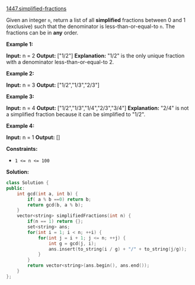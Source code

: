 [1447.simplified-fractions](https://leetcode.com/problems/simplified-fractions/)  

Given an integer `n`, return a list of all **simplified** fractions between 0 and 1 (exclusive) such that the denominator is less-than-or-equal-to `n`. The fractions can be in **any** order.

**Example 1:**

**Input:** n = 2
**Output:** \["1/2"\]
**Explanation:** "1/2" is the only unique fraction with a denominator less-than-or-equal-to 2.

**Example 2:**

**Input:** n = 3
**Output:** \["1/2","1/3","2/3"\]

**Example 3:**

**Input:** n = 4
**Output:** \["1/2","1/3","1/4","2/3","3/4"\]
**Explanation:** "2/4" is not a simplified fraction because it can be simplified to "1/2".

**Example 4:**

**Input:** n = 1
**Output:** \[\]

**Constraints:**

*   `1 <= n <= 100`  



**Solution:**  

```cpp
class Solution {
public:
    int gcd(int a, int b) {
        if( a % b ==0) return b;
        return gcd(b, a % b);
    }
    vector<string> simplifiedFractions(int n) {
        if(n == 1) return {};
        set<string> ans;
        for(int i = 1; i < n; ++i) {
            for(int j = i + 1; j <= n; ++j) {
                int g = gcd(j, i);
                ans.insert(to_string(i / g) + "/" + to_string(j/g));
            }
        }
        return vector<string>(ans.begin(), ans.end());
    }
};
```
      